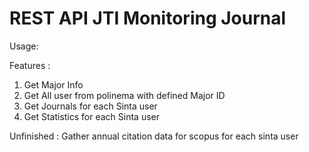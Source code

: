 # REST API JTI Monitoring Journal

Usage: 

Features : 
1. Get Major Info
2. Get All user from polinema with defined Major ID 
3. Get Journals for each Sinta user
4. Get Statistics for each Sinta user



Unfinished : Gather annual citation data for scopus for each sinta user